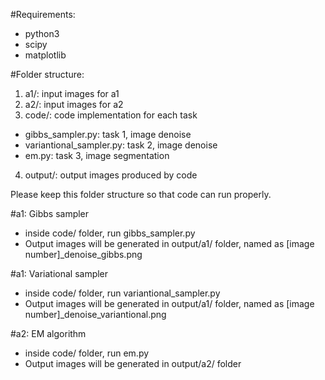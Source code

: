 #Requirements:
- python3
- scipy
- matplotlib

#Folder structure:
1. a1/: input images for a1
2. a2/: input images for a2
3. code/: code implementation for each task
* gibbs_sampler.py: task 1, image denoise
* variantional_sampler.py: task 2, image denoise
* em.py: task 3, image segmentation
4. output/: output images produced by code

Please keep this folder structure so that code can run properly.

#a1: Gibbs sampler
- inside code/ folder, run gibbs_sampler.py
- Output images will be generated in output/a1/ folder, named as [image number]_denoise_gibbs.png

#a1: Variational sampler
- inside code/ folder, run variantional_sampler.py
- Output images will be generated in output/a1/ folder, named as [image number]_denoise_variantional.png

#a2: EM algorithm
- inside code/ folder, run em.py
- Output images will be generated in output/a2/ folder